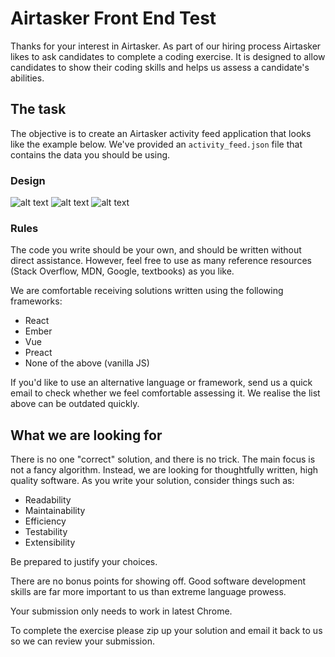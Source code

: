 
# Airtasker Front End Test

Thanks for your interest in Airtasker. As part of our hiring process Airtasker likes to ask candidates to complete a coding exercise. It is designed to allow candidates to show their coding skills and helps us assess a candidate's abilities.

## The task

The objective is to create an Airtasker activity feed application that looks like the example below. We've provided an `activity_feed.json` file that contains the data you should be using.

### Design 

![alt text](example.png "Example")
![alt text](example-over-task.png "Example with mouse over task")
![alt text](example-over-user.png "Example with mouse over user")


### Rules

The code you write should be your own, and should be written without direct assistance. However, feel free to use as many reference resources (Stack Overflow, MDN, Google, textbooks) as you like.

We are comfortable receiving solutions written using the following frameworks:

* React
* Ember
* Vue
* Preact
* None of the above (vanilla JS)

If you'd like to use an alternative language or framework, send us a quick email to check whether we feel comfortable assessing it. We realise the list above can be outdated quickly.


## What we are looking for

There is no one "correct" solution, and there is no trick. The main focus is not a fancy algorithm. Instead, we are looking for thoughtfully written, high quality software. As you write your solution, consider things such as:

* Readability
* Maintainability
* Efficiency
* Testability
* Extensibility

Be prepared to justify your choices.

There are no bonus points for showing off. Good software development skills are far more important to us than extreme language prowess.

Your submission only needs to work in latest Chrome.

To complete the exercise please zip up your solution and email it back to us so we can review your submission.

